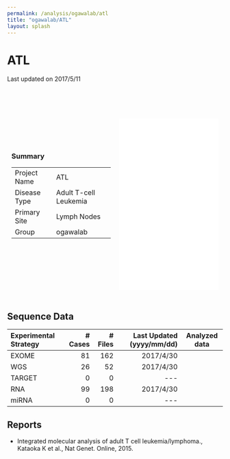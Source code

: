 ```yaml
---
permalink: /analysis/ogawalab/atl
title: "ogawalab/ATL"
layout: splash
---
```


# <font class="pre-project"></font> ATL

Last updated on 2017/5/11

<style type="text/css">
iframe {
  border: none;
  width: 100%;
}
.frame {
  border-collapse: separate;
  border-spacing: 0px 10px;
  display: table;
  width: 100%;
}
.box {
  display: table-cell;
  vertical-align: middle;
  padding: 10px;
}
</style>

<div class="frame">
<div class="box" style="width:50%">
<h3>Summary</h3>
<table>
  <tr><td>Project Name</td><td>ATL                  </td></tr>
  <tr><td>Disease Type</td><td>Adult T-cell Leukemia</td></tr>
  <tr><td>Primary Site</td><td>Lymph Nodes          </td></tr>
  <tr><td>Group       </td><td>ogawalab             </td></tr>
</table>
</div>

<div class="box">
<iframe src="{{ site.url }}{{ site.baseurl }}/graphs/ogawalab_atl.html" style="height:400px; margin-top:50px;"></iframe>
</div>
</div>


## Sequence Data

| Experimental Strategy                  | # Cases | # Files | Last Updated (yyyy/mm/dd) | Analyzed data |
|:---------------------------------------|--------:|--------:|--------------------------:|:-------------:|
| <font class="pre-exome"></font> EXOME  |      81 |     162 |                 2017/4/30 | <a href="#" class="btn btn--external-link"></a> <a href="#" class="btn btn--download"></a> |
| <font class="pre-wgs"></font>   WGS    |      26 |      52 |                 2017/4/30 | <a href="#" class="btn btn--external-link"></a> <a href="#" class="btn btn--download"></a> |
| <font class="pre-target"></font>TARGET |       0 |       0 |                 ---       |  |
| <font class="pre-rna"></font>   RNA    |      99 |     198 |                 2017/4/30 | <a href="#" class="btn btn--external-link"></a> <a href="#" class="btn btn--download"></a> |
| <font class="pre-mirna"></font> miRNA  |       0 |       0 |                 ---       |  |

## Reports

 - Integrated molecular analysis of adult T cell leukemia/lymphoma., Kataoka K et al., Nat Genet. Online, 2015.

